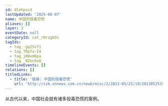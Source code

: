 ```yaml
---
id: dlehpscd
lastUpdated: '2025-06-07'
name: 中国的投毒恐慌
aliases: []
layer: 3
eventDate: null
categoryId: cat_r0rzgkOi
tagIds:
  - tag_-gq2Svf1
  - tag_TRpfu-I4
  - tag_jKWvm6pa
  - tag__NZec6vQ
timelineEvents: []
relations: []
titledLinks:
  - title: '链接: 中国的投毒恐慌'
    url: 'http://szb.xnnews.com.cn/newb/misc/2/2013-05/25/19/2013052519_pdf.pdf'
---
```

从古代以来，中国社会就有诸多投毒恐慌的案例。
